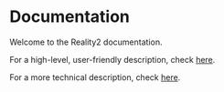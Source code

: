 # Documentation

Welcome to the Reality2 documentation.

For a high-level, user-friendly description, check [here](./userfriendly/README.md).

For a more technical description, check [here](./instructions/README.md).
